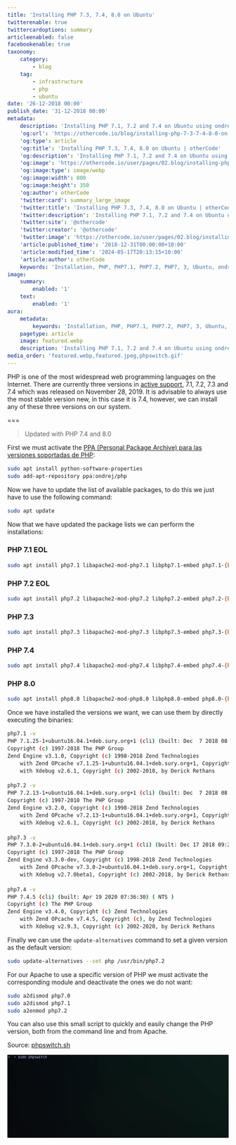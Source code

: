 ```yaml
---
title: 'Installing PHP 7.3, 7.4, 8.0 on Ubuntu'
twitterenable: true
twittercardoptions: summary
articleenabled: false
facebookenable: true
taxonomy:
    category:
        - blog
    tag:
        - infrastructure
        - php
        - ubuntu
date: '26-12-2018 00:00'
publish_date: '31-12-2018 00:00'
metadata:
    description: 'Installing PHP 7.1, 7.2 and 7.4 on Ubuntu using ondrej PPA and configuration with update-alternatives.'
    'og:url': 'https://othercode.io/blog/installing-php-7-3-7-4-8-0-on-ubuntu'
    'og:type': article
    'og:title': 'Installing PHP 7.3, 7.4, 8.0 on Ubuntu | otherCode'
    'og:description': 'Installing PHP 7.1, 7.2 and 7.4 on Ubuntu using ondrej PPA and configuration with update-alternatives.'
    'og:image': 'https://othercode.io/user/pages/02.blog/installing-php-7-3-7-4-8-0-on-ubuntu/featured.webp'
    'og:image:type': image/webp
    'og:image:width': 800
    'og:image:height': 350
    'og:author': otherCode
    'twitter:card': summary_large_image
    'twitter:title': 'Installing PHP 7.3, 7.4, 8.0 on Ubuntu | otherCode'
    'twitter:description': 'Installing PHP 7.1, 7.2 and 7.4 on Ubuntu using ondrej PPA and configuration with update-alternatives.'
    'twitter:site': '@othercode'
    'twitter:creator': '@othercode'
    'twitter:image': 'https://othercode.io/user/pages/02.blog/installing-php-7-3-7-4-8-0-on-ubuntu/featured.webp'
    'article:published_time': '2018-12-31T00:00:00+10:00'
    'article:modified_time': '2024-05-17T20:13:15+10:00'
    'article:author': otherCode
    keywords: 'Installation, PHP, PHP7.1, PHP7.2, PHP7, 3, Ubuntu, ondrej'
image:
    summary:
        enabled: '1'
    text:
        enabled: '1'
aura:
    metadata:
        keywords: 'Installation, PHP, PHP7.1, PHP7.2, PHP7, 3, Ubuntu, ondrej'
    pagetype: article
    image: featured.webp
    description: 'Installing PHP 7.1, 7.2 and 7.4 on Ubuntu using ondrej PPA and configuration with update-alternatives.'
media_order: 'featured.webp,featured.jpeg,phpswitch.gif'
---
```


PHP is one of the most widespread web programming languages on the Internet. There are currently three versions in [active support](http://php.net/supported-versions.php), 7.1, 7.2, 7.3 and 7.4 which was released on November 28, 2019. It is advisable to always use the most stable version new, in this case it is 7.4, however, we can install any of these three versions on our system.

===

> Updated with PHP 7.4 and 8.0

First we must activate the [PPA (Personal Package Archive) para las versiones soportadas de PHP](https://launchpad.net/~ondrej/+archive/ubuntu/php):

```bash
sudo apt install python-software-properties
sudo add-apt-repository ppa:ondrej/php
```

Now we have to update the list of available packages, to do this we just have to use the following command:

```bash
sudo apt update
```

Now that we have updated the package lists we can perform the installations:

### PHP 7.1 EOL

```bash
sudo apt install php7.1 libapache2-mod-php7.1 libphp7.1-embed php7.1-{bcmath,bz2,cgi,cli,common,curl,dba,dev,enchant,fpm,gd,gmp,imap,interbase,intl,json,ldap,mbstring,mysql,odbc,opcache,pgsql,phpdbg,pspell,readline,recode,snmp,soap,sqlite3,sybase,tidy,xml,xmlrpc,xsl,zip}
```

### PHP 7.2 EOL

```bash
sudo apt install php7.2 libapache2-mod-php7.2 libphp7.2-embed php7.2-{bcmath,bz2,cgi,cli,common,curl,dba,dev,enchant,fpm,gd,gmp,imap,interbase,intl,json,ldap,mbstring,mysql,odbc,opcache,pgsql,phpdbg,pspell,readline,recode,snmp,soap,sqlite3,sybase,tidy,xml,xmlrpc,xsl,zip}
```

### PHP 7.3

```bash
sudo apt install php7.3 libapache2-mod-php7.3 libphp7.3-embed php7.3-{bcmath,bz2,cgi,cli,common,curl,dba,dev,enchant,fpm,gd,gmp,imap,interbase,intl,json,ldap,mbstring,mysql,odbc,opcache,pgsql,phpdbg,pspell,readline,recode,snmp,soap,sqlite3,sybase,tidy,xml,xmlrpc,xsl,zip} 
```

### PHP 7.4

```bash
sudo apt install php7.4 libapache2-mod-php7.4 libphp7.4-embed php7.4-{bcmath,bz2,cgi,cli,common,curl,dba,dev,enchant,fpm,gd,gmp,imap,interbase,intl,json,ldap,mbstring,mysql,odbc,opcache,pgsql,phpdbg,pspell,readline,recode,snmp,soap,sqlite3,sybase,tidy,xml,xmlrpc,xsl,zip} 
```

### PHP 8.0

```bash
sudo apt install php8.0 libapache2-mod-php8.0 libphp8.0-embed php8.0-{bcmath,bz2,cgi,cli,common,curl,dba,dev,enchant,fpm,gd,gmp,imap,interbase,intl,json,ldap,mbstring,mysql,odbc,opcache,pgsql,phpdbg,pspell,readline,recode,snmp,soap,sqlite3,sybase,tidy,xml,xmlrpc,xsl,zip} 
```

Once we have installed the versions we want, we can use them by directly executing the binaries:

```bash
php7.1 -v
PHP 7.1.25-1+ubuntu16.04.1+deb.sury.org+1 (cli) (built: Dec  7 2018 08:15:15) ( NTS )
Copyright (c) 1997-2018 The PHP Group
Zend Engine v3.1.0, Copyright (c) 1998-2018 Zend Technologies
    with Zend OPcache v7.1.25-1+ubuntu16.04.1+deb.sury.org+1, Copyright (c) 1999-2018, by Zend Technologies
    with Xdebug v2.6.1, Copyright (c) 2002-2018, by Derick Rethans

php7.2 -v
PHP 7.2.13-1+ubuntu16.04.1+deb.sury.org+1 (cli) (built: Dec  7 2018 08:07:08) ( NTS )
Copyright (c) 1997-2018 The PHP Group
Zend Engine v3.2.0, Copyright (c) 1998-2018 Zend Technologies
    with Zend OPcache v7.2.13-1+ubuntu16.04.1+deb.sury.org+1, Copyright (c) 1999-2018, by Zend Technologies
    with Xdebug v2.6.1, Copyright (c) 2002-2018, by Derick Rethans

php7.3 -v
PHP 7.3.0-2+ubuntu16.04.1+deb.sury.org+1 (cli) (built: Dec 17 2018 09:22:12) ( NTS )
Copyright (c) 1997-2018 The PHP Group
Zend Engine v3.3.0-dev, Copyright (c) 1998-2018 Zend Technologies
    with Zend OPcache v7.3.0-2+ubuntu16.04.1+deb.sury.org+1, Copyright (c) 1999-2018, by Zend Technologies
    with Xdebug v2.7.0beta1, Copyright (c) 2002-2018, by Derick Rethans
    
php7.4 -v
PHP 7.4.5 (cli) (built: Apr 19 2020 07:36:30) ( NTS )
Copyright (c) The PHP Group
Zend Engine v3.4.0, Copyright (c) Zend Technologies
    with Zend OPcache v7.4.5, Copyright (c), by Zend Technologies
    with Xdebug v2.9.3, Copyright (c) 2002-2020, by Derick Rethans
```

Finally we can use the `update-alternatives` command to set a given version as the default version:

```bash
sudo update-alternatives --set php /usr/bin/php7.2
```

For our Apache to use a specific version of PHP we must activate the corresponding module and deactivate the ones we do not want:

```bash
sudo a2dismod php7.0
sudo a2dismod php7.1
sudo a2enmod php7.2
```

You can also use this small script to quickly and easily change the PHP version, both from the command line and from Apache.

Source: [phpswitch.sh](https://gist.github.com/othercodes/d249509ac11945ca85b4b95d32ff0109)

![phpswitch](phpswitch.gif "phpswitch")